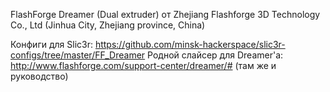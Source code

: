 FlashForge Dreamer (Dual extruder) от Zhejiang Flashforge 3D Technology Co., Ltd (Jinhua City, Zhejiang province, China)

Конфиги для Slic3r: https://github.com/minsk-hackerspace/slic3r-configs/tree/master/FF_Dreamer
Родной слайсер для Dreamer'а: http://www.flashforge.com/support-center/dreamer/# (там же и руководство)
